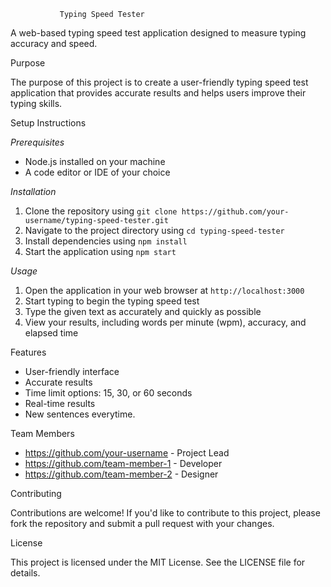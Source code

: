                Typing Speed Tester

A web-based typing speed test application designed to measure typing accuracy and speed.

Purpose

The purpose of this project is to create a user-friendly typing speed test application that provides accurate results and helps users improve their typing skills.

Setup Instructions

*Prerequisites*
- Node.js installed on your machine
- A code editor or IDE of your choice

*Installation*
1. Clone the repository using `git clone https://github.com/your-username/typing-speed-tester.git`
2. Navigate to the project directory using `cd typing-speed-tester`
3. Install dependencies using `npm install`
4. Start the application using `npm start`

*Usage*
1. Open the application in your web browser at `http://localhost:3000`
2. Start typing to begin the typing speed test
3. Type the given text as accurately and quickly as possible
4. View your results, including words per minute (wpm), accuracy, and elapsed time

Features

- User-friendly interface
- Accurate results
- Time limit options: 15, 30, or 60 seconds
- Real-time results
- New sentences everytime.

Team Members

- https://github.com/your-username - Project Lead
- https://github.com/team-member-1 - Developer
- https://github.com/team-member-2 - Designer

Contributing

Contributions are welcome! If you'd like to contribute to this project, please fork the repository and submit a pull request with your changes.

License

This project is licensed under the MIT License. See the LICENSE file for details.
